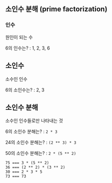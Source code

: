 ## 소인수 분해 (prime factorization)

### 인수

원인이 되는 수

6의 인수는? : 1, 2, 3, 6

## 소인수

소수인 인수

6의 소인수는? : 2, 3

## 소인수 분해

소수인 인수들로만 나타내는 것

6의 소인수 분해는? : `2 * 3`

24의 소인수 분해는? : `(2 ** 3) * 3`

50의 소인수 분해는? : `2 * (5 ** 2)`

```
75 === 3 * (5 ** 2)
36 === (2 ** 2) * (3 ** 2)
30 === 2 * 3 * 5
73 === 73
```
